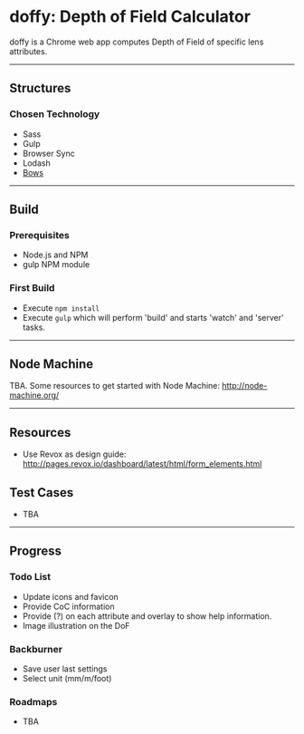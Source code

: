
# doffy: Depth of Field Calculator

doffy is a Chrome web app computes Depth of Field of specific lens attributes.


---

## Structures

### Chosen Technology
* Sass
* Gulp
* Browser Sync
* Lodash
* [Bows](https://github.com/latentflip/bows)

---

## Build

### Prerequisites
* Node.js and NPM
* gulp NPM module

### First Build
* Execute `npm install`
* Execute `gulp` which will perform 'build' and starts 'watch' and 'server' tasks.

---

## Node Machine
TBA. Some resources to get started with Node Machine: http://node-machine.org/

---

## Resources
* Use Revox as design guide: http://pages.revox.io/dashboard/latest/html/form_elements.html


## Test Cases
* TBA

---

## Progress

### Todo List
* Update icons and favicon
* Provide CoC information
* Provide (?) on each attribute and overlay to show help information.
* Image illustration on the DoF

### Backburner
* Save user last settings
* Select unit (mm/m/foot)

### Roadmaps
* TBA
